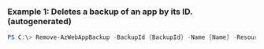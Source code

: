 
### Example 1: Deletes a backup of an app by its ID. (autogenerated)
```powershell
PS C:\> Remove-AzWebAppBackup -BackupId {BackupId} -Name {Name} -ResourceGroupName MyResourceGroup


